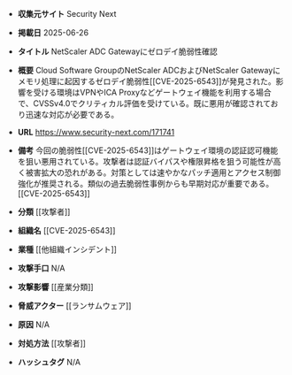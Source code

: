 - **収集元サイト**
Security Next

- **掲載日**
2025-06-26

- **タイトル**
NetScaler ADC Gatewayにゼロデイ脆弱性確認

- **概要**
Cloud Software GroupのNetScaler ADCおよびNetScaler Gatewayにメモリ処理に起因するゼロデイ脆弱性[[CVE-2025-6543]]が発見された。影響を受ける環境はVPNやICA Proxyなどゲートウェイ機能を利用する場合で、CVSSv4.0でクリティカル評価を受けている。既に悪用が確認されており迅速な対応が必要である。

- **URL**
https://www.security-next.com/171741

- **備考**
今回の脆弱性[[CVE-2025-6543]]はゲートウェイ環境の認証認可機能を狙い悪用されている。攻撃者は認証バイパスや権限昇格を狙う可能性が高く被害拡大の恐れがある。対策としては速やかなパッチ適用とアクセス制御強化が推奨される。類似の過去脆弱性事例からも早期対応が重要である。[[CVE-2025-6543]]

- **分類**
[[攻撃者]]

- **組織名**
[[CVE-2025-6543]]

- **業種**
[[他組織インシデント]]

- **攻撃手口**
N/A

- **攻撃影響**
[[産業分類]]

- **脅威アクター**
[[ランサムウェア]]

- **原因**
N/A

- **対処方法**
[[攻撃者]]

- **ハッシュタグ**
N/A
